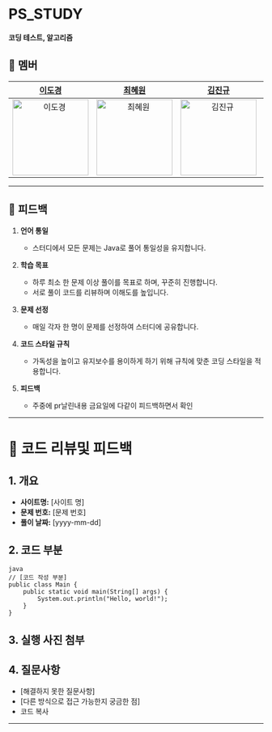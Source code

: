 # **PS_STUDY**  
**코딩 테스트, 알고리즘**

## **👥 멤버**  
| [이도경](https://github.com/dbzoseh2rl) | [최혜원](https://github.com/choihywon) | [김진규](https://github.com/km1031kim) | [박성근](https://github.com/p-seonggeun) |  
| :---: | :---: | :---: | :---: |  
| <img src="https://avatars.githubusercontent.com/u/91397068?v=4" alt="이도경" width="150" height="150"/> | <img src="https://avatars.githubusercontent.com/u/144045451?v=4" alt="최혜원" width="150" height="150"/> | <img src="https://avatars.githubusercontent.com/u/143667221?v=4" alt="김진규" width="150" height="150"/> | <img src="https://avatars.githubusercontent.com/u/143667221?v=4" alt="박성근" width="150" height="150"/> |  


---

## **🌟 피드백**  

1. **언어 통일**  
   - 스터디에서 모든 문제는 Java로 풀어 통일성을 유지합니다.  

2. **학습 목표**  
   - 하루 최소 한 문제 이상 풀이를 목표로 하며, 꾸준히 진행합니다.  
   - 서로 풀이 코드를 리뷰하며 이해도를 높입니다.  

3. **문제 선정**  
   - 매일 각자 한 명이 문제를 선정하여 스터디에 공유합니다.  

4. **코드 스타일 규칙**  
   - 가독성을 높이고 유지보수를 용이하게 하기 위해 규칙에 맞춘 코딩 스타일을 적용합니다.  

5. **피드백**  
   - 주중에 pr날린내용 금요일에 다같이 피드백하면서 확인

---

# 🌟 **코드 리뷰및 피드백**

## **1. 개요**
- **사이트명:** [사이트 명]
- **문제 번호:** [문제 번호]
- **풀이 날짜:** [yyyy-mm-dd]

## **2. 코드 부분**
```
java
// [코드 작성 부분]
public class Main {
    public static void main(String[] args) {
        System.out.println("Hello, world!");
    }
}
```
## **3. 실행 사진 첨부**

## **4. 질문사항**
- [해결하지 못한 질문사항]
- [다른 방식으로 접근 가능한지 궁금한 점]
- 코드 복사

---



